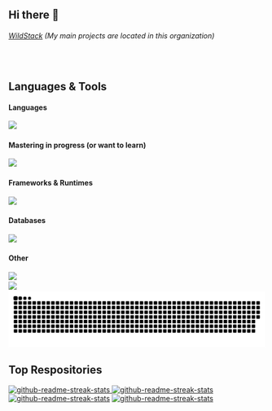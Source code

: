## Hi there 👋

###### [WildStack](https://github.com/WildStack) (My main projects are located in this organization)

<br/>

## Languages & Tools
#### Languages

<img src="https://skillicons.dev/icons?i=js,ts,html,css,dart,python"/> 

#### Mastering in progress (or want to learn)

<img src="https://skillicons.dev/icons?i=rust,cpp,cs,bash,elixir"/> 

#### Frameworks & Runtimes

<img src="https://skillicons.dev/icons?i=nodejs,nestjs,express,react,solidjs,vue,next,flutter,docker,kafka,elasticsearch"/>

#### Databases

<img src="https://skillicons.dev/icons?i=mysql,postgresql,mongodb,redis"/>

#### Other

<img src="https://skillicons.dev/icons?i=git,aws,linux,nginx,npm,prisma,tauri"/> 

<br/>

<img height="200" src="https://github-readme-stats.vercel.app/api/top-langs/?username=GiorgiKumelashvili&langs_count=6&layout=compact&theme=tokyonight&hide_border=true&hide=HTML&custom_title=Top%20Languages"/>
<img src="https://raw.githubusercontent.com/mistricky/mistricky/ac231765d4d81c46cc5fe158122b88f4df25f300/github-contribution-grid-snake.svg" />

## Top Respositories
<p align="left">

<a href="https://github.com/WildStack/gorilla-vault">
<img width="278" src="https://denvercoder1-github-readme-stats.vercel.app/api/pin/?username=WildStack&repo=gorilla-vault&theme=react&bg_color=1F222E&title_color=F8D866&hide_border=true&icon_color=F8D866&show_icons=true" alt="github-readme-streak-stats">
</a>
<a href="https://github.com/GiorgiKumelashvili/IP-Finder"><img width="278" src="https://denvercoder1-github-readme-stats.vercel.app/api/pin/?username=WildStack&repo=scarab-doc&theme=react&bg_color=1F222E&title_color=F8D866&hide_border=true&icon_color=F8D866&show_icons=true" alt="github-readme-streak-stats"></a>
<a href="https://github.com/GiorgiKumelashvili/IP-Finder"><img width="278" src="https://denvercoder1-github-readme-stats.vercel.app/api/pin/?username=WildStack&repo=pulex&theme=react&bg_color=1F222E&title_color=F8D866&hide_border=true&icon_color=F8D866&show_icons=true" alt="github-readme-streak-stats"></a>
<a href="https://github.com/ChatCool-Inc/chatcool"><img width="278" src="https://denvercoder1-github-readme-stats.vercel.app/api/pin/?username=GiorgiKumelashviliPersonalProjects&repo=javafx-http-client&theme=react&bg_color=1F222E&title_color=F8D866&hide_border=true&icon_color=F8D866&show_icons=true" alt="github-readme-streak-stats"></a>
</p>